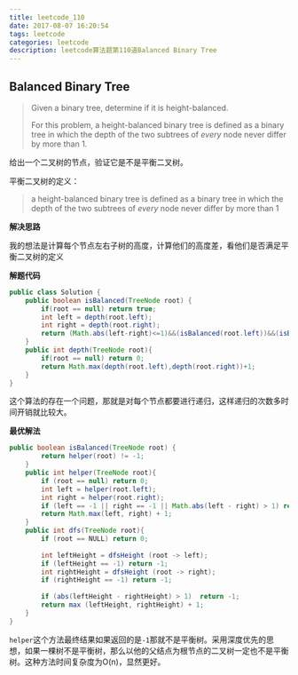 ```yaml
---
title: leetcode_110
date: 2017-08-07 16:20:54
tags: leetcode
categories: leetcode
description: leetcode算法题第110道Balanced Binary Tree
---
```


## Balanced Binary Tree

>Given a binary tree, determine if it is height-balanced.
>
>For this problem, a height-balanced binary tree is defined as a binary tree in which the depth of the two subtrees of *every* node never differ by more than 1.

给出一个二叉树的节点，验证它是不是平衡二叉树。

平衡二叉树的定义：

>a height-balanced binary tree is defined as a binary tree in which the depth of the two subtrees of *every* node never differ by more than 1

**解决思路**

我的想法是计算每个节点左右子树的高度，计算他们的高度差，看他们是否满足平衡二叉树的定义

**解题代码**

```java
public class Solution {
    public boolean isBalanced(TreeNode root) {
        if(root == null) return true;
        int left = depth(root.left);
        int right = depth(root.right);
        return (Math.abs(left-right)<=1)&&(isBalanced(root.left))&&(isBalanced(root.right));
    }
    public int depth(TreeNode root){
    	if(root == null) return 0;
    	return Math.max(depth(root.left),depth(root.right))+1;
    }
}
```

这个算法的存在一个问题，那就是对每个节点都要进行递归，这样递归的次数多时间开销就比较大。

**最优解法**

```java
public boolean isBalanced(TreeNode root) {
        return helper(root) != -1;
    }
    public int helper(TreeNode root){
        if (root == null) return 0;
        int left = helper(root.left);
        int right = helper(root.right);
        if (left == -1 || right == -1 || Math.abs(left - right) > 1) return -1;
        return Math.max(left, right) + 1;
    }
	public int dfs(TreeNode root){
        if (root == NULL) return 0;
    
        int leftHeight = dfsHeight (root -> left);
        if (leftHeight == -1) return -1;
        int rightHeight = dfsHeight (root -> right);
        if (rightHeight == -1) return -1;
        
        if (abs(leftHeight - rightHeight) > 1)  return -1;
        return max (leftHeight, rightHeight) + 1;
	}
}
```

`helper`这个方法最终结果如果返回的是`-1`那就不是平衡树。采用深度优先的思想，如果一棵树不是平衡树，那么以他的父结点为根节点的二叉树一定也不是平衡树。这种方法时间复杂度为O(n)，显然更好。